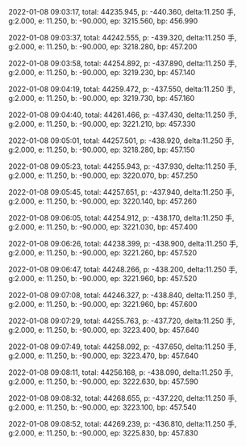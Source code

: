 2022-01-08 09:03:17, total: 44235.945, p: -440.360, delta:11.250 手, g:2.000, e: 11.250, b: -90.000, ep: 3215.560, bp: 456.990

2022-01-08 09:03:37, total: 44242.555, p: -439.320, delta:11.250 手, g:2.000, e: 11.250, b: -90.000, ep: 3218.280, bp: 457.200

2022-01-08 09:03:58, total: 44254.892, p: -437.890, delta:11.250 手, g:2.000, e: 11.250, b: -90.000, ep: 3219.230, bp: 457.140

2022-01-08 09:04:19, total: 44259.472, p: -437.550, delta:11.250 手, g:2.000, e: 11.250, b: -90.000, ep: 3219.730, bp: 457.160

2022-01-08 09:04:40, total: 44261.466, p: -437.430, delta:11.250 手, g:2.000, e: 11.250, b: -90.000, ep: 3221.210, bp: 457.330

2022-01-08 09:05:01, total: 44257.501, p: -438.920, delta:11.250 手, g:2.000, e: 11.250, b: -90.000, ep: 3218.280, bp: 457.150

2022-01-08 09:05:23, total: 44255.943, p: -437.930, delta:11.250 手, g:2.000, e: 11.250, b: -90.000, ep: 3220.070, bp: 457.250

2022-01-08 09:05:45, total: 44257.651, p: -437.940, delta:11.250 手, g:2.000, e: 11.250, b: -90.000, ep: 3220.140, bp: 457.260

2022-01-08 09:06:05, total: 44254.912, p: -438.170, delta:11.250 手, g:2.000, e: 11.250, b: -90.000, ep: 3221.030, bp: 457.400

2022-01-08 09:06:26, total: 44238.399, p: -438.900, delta:11.250 手, g:2.000, e: 11.250, b: -90.000, ep: 3221.260, bp: 457.520

2022-01-08 09:06:47, total: 44248.266, p: -438.200, delta:11.250 手, g:2.000, e: 11.250, b: -90.000, ep: 3221.960, bp: 457.520

2022-01-08 09:07:08, total: 44246.327, p: -438.840, delta:11.250 手, g:2.000, e: 11.250, b: -90.000, ep: 3221.960, bp: 457.600

2022-01-08 09:07:29, total: 44255.763, p: -437.720, delta:11.250 手, g:2.000, e: 11.250, b: -90.000, ep: 3223.400, bp: 457.640

2022-01-08 09:07:49, total: 44258.092, p: -437.650, delta:11.250 手, g:2.000, e: 11.250, b: -90.000, ep: 3223.470, bp: 457.640

2022-01-08 09:08:11, total: 44256.168, p: -438.090, delta:11.250 手, g:2.000, e: 11.250, b: -90.000, ep: 3222.630, bp: 457.590

2022-01-08 09:08:32, total: 44268.655, p: -437.220, delta:11.250 手, g:2.000, e: 11.250, b: -90.000, ep: 3223.100, bp: 457.540

2022-01-08 09:08:52, total: 44269.239, p: -436.810, delta:11.250 手, g:2.000, e: 11.250, b: -90.000, ep: 3225.830, bp: 457.830